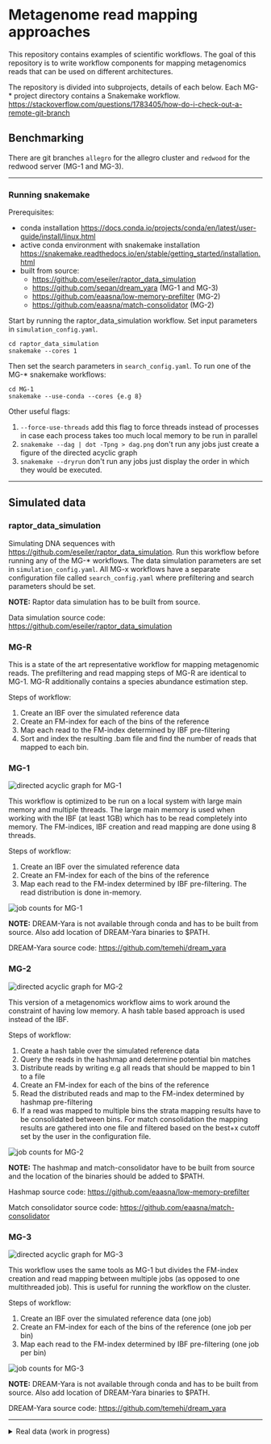# Metagenome read mapping approaches

This repository contains examples of scientific workflows. The goal of this repository is to write workflow components for mapping metagenomics reads that can be used on different architectures. 

The repository is divided into subprojects, details of each below. Each MG-* project directory contains a Snakemake workflow. https://stackoverflow.com/questions/1783405/how-do-i-check-out-a-remote-git-branch

## Benchmarking

There are git branches `allegro` for the allegro cluster and `redwood` for the redwood server (MG-1 and MG-3).

---

### Running snakemake 

Prerequisites: 
- conda installation https://docs.conda.io/projects/conda/en/latest/user-guide/install/linux.html
- active conda environment with snakemake installation https://snakemake.readthedocs.io/en/stable/getting_started/installation.html
- built from source:
  * https://github.com/eseiler/raptor_data_simulation
  * https://github.com/seqan/dream_yara (MG-1 and MG-3)
  * https://github.com/eaasna/low-memory-prefilter (MG-2)
  * https://github.com/eaasna/match-consolidator (MG-2)


Start by running the raptor_data_simulation workflow. Set input parameters in `simulation_config.yaml`.
```
cd raptor_data_simulation
snakemake --cores 1
```

Then set the search parameters in `search_config.yaml`. To run one of the MG-* snakemake workflows:
```
cd MG-1
snakemake --use-conda --cores {e.g 8}
```

Other useful flags:
1. `--force-use-threads` add this flag to force threads instead of processes in case each process takes too much local memory to be run in parallel 
2. `snakemake --dag | dot -Tpng > dag.png` don't run any jobs just create a figure of the directed acyclic graph
3. `snakemake --dryrun` don't run any jobs just display the order in which they would be executed.

---

## Simulated data

### raptor_data_simulation
Simulating DNA sequences with https://github.com/eseiler/raptor_data_simulation.
Run this workflow before running any of the MG-* workflows. The data simulation parameters are set in `simulation_config.yaml`. All MG-x workflows have a separate configuration file called `search_config.yaml` where prefiltering and search parameters should be set. 

**NOTE:** Raptor data simulation has to be built from source. 

Data simulation source code:
https://github.com/eseiler/raptor_data_simulation


### MG-R 
This is a state of the art representative workflow for mapping metagenomic reads. The prefiltering and read mapping steps of MG-R are identical to MG-1. MG-R additionally contains a species abundance estimation step.

Steps of workflow:
1. Create an IBF over the simulated reference data
2. Create an FM-index for each of the bins of the reference
3. Map each read to the FM-index determined by IBF pre-filtering
4. Sort and index the resulting .bam file and find the number of reads that mapped to each bin.

### MG-1
![directed acyclic graph for MG-1](https://github.com/eaasna/A2-metagenome-snakemake/blob/main/MG-1/dag.png)

This workflow is optimized to be run on a local system with large main memory and multiple threads. The large main memory is used when working with the IBF (at least 1GB) which has to be read completely into memory. The FM-indices, IBF creation and read mapping are done using 8 threads. 

Steps of workflow:
1. Create an IBF over the simulated reference data
2. Create an FM-index for each of the bins of the reference
3. Map each read to the FM-index determined by IBF pre-filtering. The read distribution is done in-memory.

![job counts for MG-1](https://github.com/eaasna/A2-metagenome-snakemake/blob/main/MG-1/job_counts.png)

**NOTE:** DREAM-Yara is not available through conda and has to be built from source. Also add location of DREAM-Yara binaries to $PATH.

DREAM-Yara source code:
https://github.com/temehi/dream_yara

### MG-2
![directed acyclic graph for MG-2](https://github.com/eaasna/A2-metagenome-snakemake/blob/main/MG-2/dag.png)

This version of a metagenomics workflow aims to work around the constraint of having low memory. A hash table based approach is used instead of the IBF.

Steps of workflow:
1. Create a hash table over the simulated reference data
2. Query the reads in the hashmap and determine potential bin matches
3. Distribute reads by writing e.g all reads that should be mapped to bin 1 to a file
4. Create an FM-index for each of the bins of the reference
5. Read the distributed reads and map to the FM-index determined by hashmap pre-filtering
6. If a read was mapped to multiple bins the strata mapping results have to be consolidated between bins. For match consolidation the mapping results are gathered into one file and filtered based on the best+x cutoff set by the user in the configuration file. 

![job counts for MG-2](https://github.com/eaasna/A2-metagenome-snakemake/blob/main/MG-2/job_counts.png)

**NOTE:** The hashmap and match-consolidator have to be built from source and the location of the binaries should be added to $PATH.

Hashmap source code: 
https://github.com/eaasna/low-memory-prefilter

Match consolidator source code:
https://github.com/eaasna/match-consolidator

### MG-3
![directed acyclic graph for MG-3](https://github.com/eaasna/A2-metagenome-snakemake/blob/main/MG-3/dag.png)

This workflow uses the same tools as MG-1 but divides the FM-index creation and read mapping between multiple jobs (as opposed to one multithreaded job). This is useful for running the workflow on the cluster.

Steps of workflow:
1. Create an IBF over the simulated reference data (one job)
2. Create an FM-index for each of the bins of the reference (one job per bin)
3. Map each read to the FM-index determined by IBF pre-filtering (one job per bin)

![job counts for MG-3](https://github.com/eaasna/A2-metagenome-snakemake/blob/main/MG-3/job_counts.png)

**NOTE:** DREAM-Yara is not available through conda and has to be built from source. Also add location of DREAM-Yara binaries to $PATH.

DREAM-Yara source code:
https://github.com/temehi/dream_yara

---

<details>
  <summary>Real data (work in progress)</summary>
  
  ### MG-R
  
The MG-R folder contains a bovine-protein branch that is a work in progress implementation of analysing protein metagenomics reads. The dataset has been downloaded from  https://omics.informatics.indiana.edu/mg/RAPSearch2/. 

Real data would have to be first taxonomically clustered with the taxSBP tool: 
https://github.com/pirovc/taxsbp

**NOTE:** taxSBP requires additional inputs (merged.dmp and nodes.dmp) which are currently not downloaded as part of the workflow. There is also a `seqinfo.tsv` file that has to be created specifically for each reference dataset. See tacSBP repo for more details. It might additionally be necessary to remove - and / characters from the reference file (.fasta sequence IDs).
</details>
